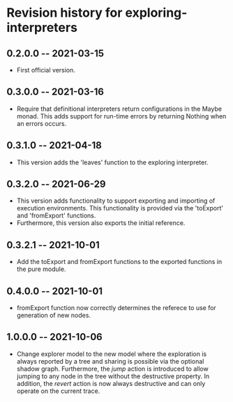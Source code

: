 # Revision history for exploring-interpreters

## 0.2.0.0 -- 2021-03-15
* First official version.

## 0.3.0.0 -- 2021-03-16
* Require that definitional interpreters return configurations in the Maybe monad.
  This adds support for run-time errors by returning Nothing when an errors occurs.

## 0.3.1.0 -- 2021-04-18
* This version adds the 'leaves' function to the exploring interpreter.

## 0.3.2.0 -- 2021-06-29
* This version adds functionality to support exporting and importing of execution environments.
This functionality is provided via the 'toExport' and 'fromExport' functions.
* Furthermore, this version also exports the initial reference.

## 0.3.2.1 -- 2021-10-01
* Add the toExport and fromExport functions to the exported functions in the pure module.

## 0.4.0.0 -- 2021-10-01
* fromExport function now correctly determines the referece to use for generation of new nodes.

## 1.0.0.0 -- 2021-10-06
* Change explorer model to the new model where the exploration is always reported
by a tree and sharing is possible via the optional shadow graph.
Furthermore, the *jump* action is introduced to allow jumping to any node in the tree without the 
destructive property. In addition, the *revert* action is now always destructive and can only operate 
on the current trace.